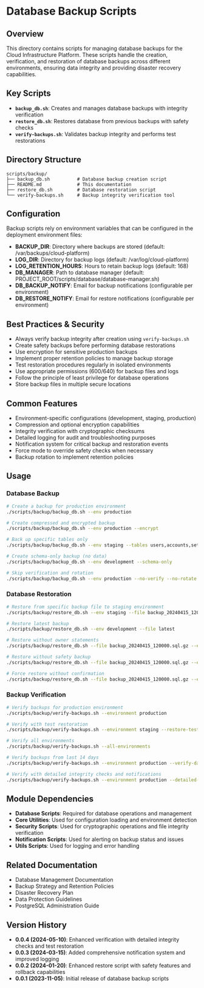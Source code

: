 # Database Backup Scripts

## Overview

This directory contains scripts for managing database backups for the Cloud Infrastructure Platform. These scripts handle the creation, verification, and restoration of database backups across different environments, ensuring data integrity and providing disaster recovery capabilities.

## Key Scripts

- **`backup_db.sh`**: Creates and manages database backups with integrity verification
- **`restore_db.sh`**: Restores database from previous backups with safety checks
- **`verify-backups.sh`**: Validates backup integrity and performs test restorations

## Directory Structure

```plaintext
scripts/backup/
├── backup_db.sh          # Database backup creation script
├── README.md             # This documentation
├── restore_db.sh         # Database restoration script
└── verify-backups.sh     # Backup integrity verification tool
```

## Configuration

Backup scripts rely on environment variables that can be configured in the deployment environment files:

- **BACKUP_DIR**: Directory where backups are stored (default: /var/backups/cloud-platform)
- **LOG_DIR**: Directory for backup logs (default: /var/log/cloud-platform)
- **LOG_RETENTION_HOURS**: Hours to retain backup logs (default: 168)
- **DB_MANAGER**: Path to database manager (default: PROJECT_ROOT/scripts/database/database-manager.sh)
- **DB_BACKUP_NOTIFY**: Email for backup notifications (configurable per environment)
- **DB_RESTORE_NOTIFY**: Email for restore notifications (configurable per environment)

## Best Practices & Security

- Always verify backup integrity after creation using `verify-backups.sh`
- Create safety backups before performing database restorations
- Use encryption for sensitive production backups
- Implement proper retention policies to manage backup storage
- Test restoration procedures regularly in isolated environments
- Use appropriate permissions (600/640) for backup files and logs
- Follow the principle of least privilege for database operations
- Store backup files in multiple secure locations

## Common Features

- Environment-specific configurations (development, staging, production)
- Compression and optional encryption capabilities
- Integrity verification with cryptographic checksums
- Detailed logging for audit and troubleshooting purposes
- Notification system for critical backup and restoration events
- Force mode to override safety checks when necessary
- Backup rotation to implement retention policies

## Usage

### Database Backup

```bash
# Create a backup for production environment
./scripts/backup/backup_db.sh --env production

# Create compressed and encrypted backup
./scripts/backup/backup_db.sh --env production --encrypt

# Back up specific tables only
./scripts/backup/backup_db.sh --env staging --tables users,accounts,settings

# Create schema-only backup (no data)
./scripts/backup/backup_db.sh --env development --schema-only

# Skip verification and rotation
./scripts/backup/backup_db.sh --env production --no-verify --no-rotate
```

### Database Restoration

```bash
# Restore from specific backup file to staging environment
./scripts/backup/restore_db.sh --env staging --file backup_20240415_120000.sql.gz

# Restore latest backup
./scripts/backup/restore_db.sh --env development --file latest

# Restore without owner statements
./scripts/backup/restore_db.sh --file backup_20240415_120000.sql.gz --env development --no-owner

# Restore without safety backup
./scripts/backup/restore_db.sh --file backup_20240415_120000.sql.gz --env staging --no-safety-backup

# Force restore without confirmation
./scripts/backup/restore_db.sh --file backup_20240415_120000.sql.gz --env development --force
```

### Backup Verification

```bash
# Verify backups for production environment
./scripts/backup/verify-backups.sh --environment production

# Verify with test restoration
./scripts/backup/verify-backups.sh --environment staging --restore-test

# Verify all environments
./scripts/backup/verify-backups.sh --all-environments

# Verify backups from last 14 days
./scripts/backup/verify-backups.sh --environment production --verify-days 14

# Verify with detailed integrity checks and notifications
./scripts/backup/verify-backups.sh --environment production --detailed-verify --notify ops@example.com
```

## Module Dependencies

- **Database Scripts**: Required for database operations and management
- **Core Utilities**: Used for configuration loading and environment detection
- **Security Scripts**: Used for cryptographic operations and file integrity verification
- **Notification Scripts**: Used for alerting on backup status and issues
- **Utils Scripts**: Used for logging and error handling

## Related Documentation

- Database Management Documentation
- Backup Strategy and Retention Policies
- Disaster Recovery Plan
- Data Protection Guidelines
- PostgreSQL Administration Guide

## Version History

- **0.0.4 (2024-05-10)**: Enhanced verification with detailed integrity checks and test restoration
- **0.0.3 (2024-03-15)**: Added comprehensive notification system and improved logging
- **0.0.2 (2024-01-20)**: Enhanced restore script with safety features and rollback capabilities
- **0.0.1 (2023-11-05)**: Initial release of database backup scripts
